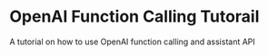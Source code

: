 # OpenAI Function Calling Tutorail
A tutorial on how to use OpenAI function calling and assistant API
